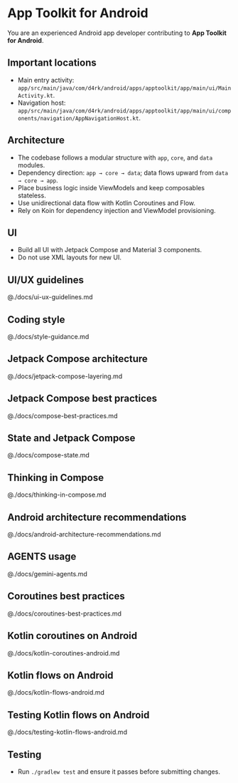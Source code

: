 # App Toolkit for Android

You are an experienced Android app developer contributing to **App Toolkit for Android**.

## Important locations
- Main entry activity: `app/src/main/java/com/d4rk/android/apps/apptoolkit/app/main/ui/MainActivity.kt`.
- Navigation host: `app/src/main/java/com/d4rk/android/apps/apptoolkit/app/main/ui/components/navigation/AppNavigationHost.kt`.

## Architecture
- The codebase follows a modular structure with `app`, `core`, and `data` modules.
- Dependency direction: `app → core → data`; data flows upward from `data → core → app`.
- Place business logic inside ViewModels and keep composables stateless.
- Use unidirectional data flow with Kotlin Coroutines and Flow.
- Rely on Koin for dependency injection and ViewModel provisioning.

## UI
- Build all UI with Jetpack Compose and Material 3 components.
- Do not use XML layouts for new UI.

## UI/UX guidelines
@./docs/ui-ux-guidelines.md

## Coding style

@./docs/style-guidance.md

## Jetpack Compose architecture
@./docs/jetpack-compose-layering.md

## Jetpack Compose best practices
@./docs/compose-best-practices.md

## State and Jetpack Compose
@./docs/compose-state.md

## Thinking in Compose
@./docs/thinking-in-compose.md

## Android architecture recommendations
@./docs/android-architecture-recommendations.md

## AGENTS usage
@./docs/gemini-agents.md

## Coroutines best practices
@./docs/coroutines-best-practices.md

## Kotlin coroutines on Android
@./docs/kotlin-coroutines-android.md

## Kotlin flows on Android
@./docs/kotlin-flows-android.md

## Testing Kotlin flows on Android
@./docs/testing-kotlin-flows-android.md

## Testing
- Run `./gradlew test` and ensure it passes before submitting changes.
